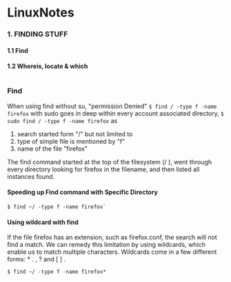 # LinuxNotes

### 1. FINDING STUFF
#### 1.1 Find
#### 1.2 Whereis, locate & which


#
### Find
When using find without su, "permission Denied"
`$ find / -type f -name firefox`
with sudo goes in deep within every account associated directory,
`$ sudo find / -type f -name firefox`
as 

1. search started form "/" but not limited to
2. type of simple file is mentioned by "f" 
3. name of the file "firefox"


The find command started at the top of the filesystem (/ ), went through every directory
looking for firefox in the filename, and then listed all instances found.


#### Speeding up Find command with Specific Directory

```
$ find ~/ -type f -name firefox`
```
#### Using wildcard with find

If the file firefox has an extension, such as
firefox.conf, the search will not find a match. We can remedy this limitation by using
wildcards, which enable us to match multiple characters. Wildcards come in a few
different forms: * . , ? and [ ] .

```
$ find ~/ -type f -name firefox*
```
